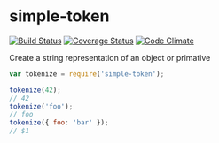 simple-token
============

[![Build Status](https://travis-ci.org/esco/simple-token.svg?branch=master)](https://travis-ci.org/esco/simple-token) [![Coverage Status](https://coveralls.io/repos/esco/simple-token/badge.png)](https://coveralls.io/r/esco/simple-token) [![Code Climate](https://codeclimate.com/github/esco/simple-token/badges/gpa.svg)](https://codeclimate.com/github/esco/simple-token)

Create a string representation of an object or primative

```javascript
var tokenize = require('simple-token');

tokenize(42);
// 42
tokenize('foo');
// foo
tokenize({ foo: 'bar' });
// $1
```